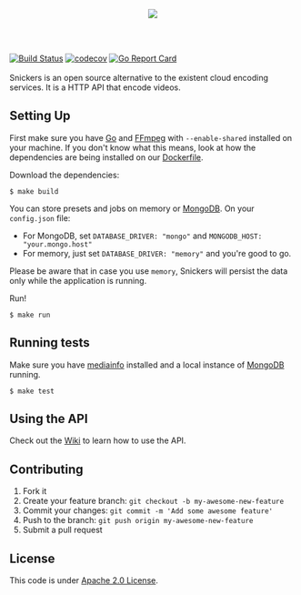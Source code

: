 <p align="center">
  <img src="https://cloud.githubusercontent.com/assets/244265/16903251/00c5f2f8-4c47-11e6-9f2c-9c86bb37f114.png">
</p>
<br><br>

[![Build Status](https://travis-ci.org/snickers/snickers.svg?branch=master)](https://travis-ci.org/snickers/snickers)
[![codecov](https://codecov.io/gh/snickers/snickers/branch/master/graph/badge.svg)](https://codecov.io/gh/snickers/snickers)
[![Go Report Card](https://goreportcard.com/badge/github.com/snickers/snickers)](https://goreportcard.com/report/github.com/snickers/snickers)
<br><br>
Snickers is an open source alternative to the existent cloud encoding services. It is a HTTP API that encode videos.

## Setting Up

First make sure you have [Go](https://golang.org/dl/) and [FFmpeg](http://ffmpeg.org/) with `--enable-shared` installed on your machine. If you don't know what this means, look at how the dependencies are being installed on our [Dockerfile](https://github.com/snickers/snickers-docker/blob/master/Dockerfile).

Download the dependencies:

```
$ make build
```

You can store presets and jobs on memory or [MongoDB](https://www.mongodb.com/). On your `config.json` file:

- For MongoDB, set `DATABASE_DRIVER: "mongo"` and `MONGODB_HOST: "your.mongo.host"`
- For memory, just set `DATABASE_DRIVER: "memory"` and you're good to go.

Please be aware that in case you use `memory`, Snickers will persist the data only while the application is running.

Run!

```
$ make run
```

## Running tests

Make sure you have [mediainfo](https://sourceforge.net/projects/mediainfo/) installed and a local instance of [MongoDB](https://github.com/mongodb/mongo) running.

```
$ make test
```

## Using the API

Check out the [Wiki](https://github.com/snickers/snickers/wiki/How-to-Use-the-API) to learn how to use the API.

## Contributing

1. Fork it
2. Create your feature branch: `git checkout -b my-awesome-new-feature`
3. Commit your changes: `git commit -m 'Add some awesome feature'`
4. Push to the branch: `git push origin my-awesome-new-feature`
5. Submit a pull request

## License

This code is under [Apache 2.0 License](https://github.com/snickers/snickers/blob/master/LICENSE).

